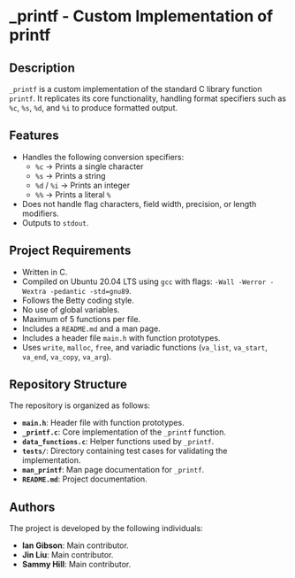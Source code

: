 # _printf - Custom Implementation of printf

## Description
`_printf` is a custom implementation of the standard C library function `printf`. It replicates its core functionality, handling format specifiers such as `%c`, `%s`, `%d`, and `%i` to produce formatted output.

## Features
- Handles the following conversion specifiers:
    - `%c` → Prints a single character
    - `%s` → Prints a string
    - `%d` / `%i` → Prints an integer
    - `%%` → Prints a literal `%`
- Does not handle flag characters, field width, precision, or length modifiers.
- Outputs to `stdout`.

## Project Requirements
- Written in C.
- Compiled on Ubuntu 20.04 LTS using `gcc` with flags: `-Wall -Werror -Wextra -pedantic -std=gnu89`.
- Follows the Betty coding style.
- No use of global variables.
- Maximum of 5 functions per file.
- Includes a `README.md` and a man page.
- Includes a header file `main.h` with function prototypes.
- Uses `write`, `malloc`, `free`, and variadic functions (`va_list`, `va_start`, `va_end`, `va_copy`, `va_arg`).

## Repository Structure
The repository is organized as follows:
- **`main.h`**: Header file with function prototypes.
- **`_printf.c`**: Core implementation of the `_printf` function.
- **`data_functions.c`**: Helper functions used by `_printf`.
- **`tests/`**: Directory containing test cases for validating the implementation.
- **`man_printf`**: Man page documentation for `_printf`.
- **`README.md`**: Project documentation.

## Authors
The project is developed by the following individuals:
- **Ian Gibson**: Main contributor.
- **Jin Liu**: Main contributor.
- **Sammy Hill**: Main contributor.
